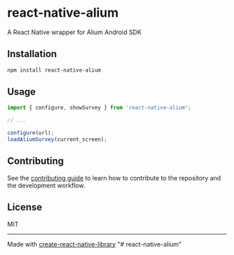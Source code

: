 # react-native-alium

A React Native wrapper for Alium Android SDK

## Installation

```sh
npm install react-native-alium
```

## Usage

```js
import { configure, showSurvey } from 'react-native-alium';

// ...

configure(url);
loadAliumSurvey(current_screen);
```

## Contributing

See the [contributing guide](CONTRIBUTING.md) to learn how to contribute to the repository and the development workflow.

## License

MIT

---

Made with [create-react-native-library](https://github.com/callstack/react-native-builder-bob)
"# react-native-alium"
